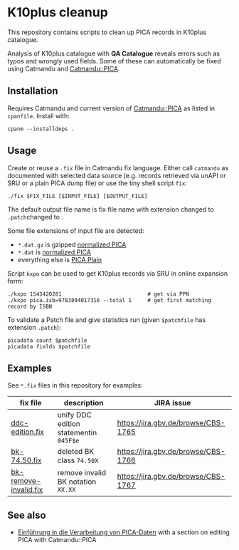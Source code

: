 # K10plus cleanup

This repository contains scripts to clean up PICA records in K10plus catalogue.

Analysis of K10plus catalogue with **QA Catalogue** reveals errors such as
typos and wrongly used fields. Some of these can automatically be fixed using
Catmandu and [Catmandu::PICA].

## Installation

Requires Catmandu and current version of [Catmandu::PICA] as listed in `cpanfile`. Install with:

    cpanm --installdeps .

## Usage

Create or reuse a `.fix` file in Catmandu fix language. Either call `catmandu`
as documented with selected data source (e.g. records retrieved via unAPI or
SRU or a plain PICA dump file) or use the tiny shell script `fix`:

    ./fix $FIX_FILE [$INPUT_FILE] [$OUTPUT_FILE]

The default output file name is fix file name with extension changed to `.patch`changed to .

Some file extensions of input file are detected:

- `*.dat.gz` is gzipped [normalized PICA]
- `*.dat` is [normalized PICA]
- everything else is [PICA Plain]

Script `kxpo` can be used to get K10plus records via SRU in online expansion form:

    ./kxpo 1543420281                           # get via PPN
    ./kxpo pica.isb=9783894017316 --total 1     # get first matching record by ISBN

To validate a Patch file and give statistics run (given `$patchfile` has extension `.patch`):

    picadata count $patchfile
    picadata fields $patchfile

## Examples

See `*.fix` files in this repository for examples:

fix file | description | JIRA issue
---------|-------------|------------
[ddc-edition.fix](ddc-edition.fix) | unify DDC edition statementin `045F$e` | <https://jira.gbv.de/browse/CBS-1765>
[bk-74.50.fix](bk-74.50.fix) | deleted BK class `74.50X` | <https://jira.gbv.de/browse/CBS-1766>
[bk-remove-invalid.fix](bk-remove-invalid.fix) | remove invalid BK notation `XX.XX` | <https://jira.gbv.de/browse/CBS-1767>

## See also

- [Einführung in die Verarbeitung von PICA-Daten](https://pro4bib.github.io/pica/)
  with a section on editing PICA with Catmandu::PICA

[Catmandu::PICA]: https://metacpan.org/release/Catmandu-PICA
[normalized PICA]: https://format.gbv.de/pica/normalized
[PICA Plain]: https://format.gbv.de/pica/plain
